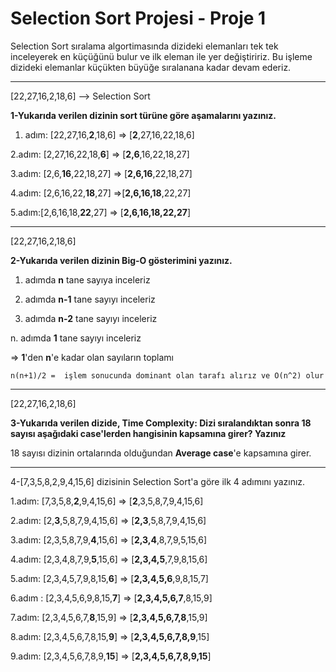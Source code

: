 # Selection Sort Projesi - Proje 1

Selection Sort sıralama algortimasında dizideki elemanları tek tek inceleyerek en küçüğünü bulur ve ilk eleman ile yer değiştiririz. Bu işleme dizideki elemanlar küçükten büyüğe sıralanana kadar devam ederiz.

---

[22,27,16,2,18,6] --> Selection Sort

**1-Yukarıda verilen dizinin sort türüne göre aşamalarını yazınız.**

1. adım: [22,27,16,**2**,18,6] => [**2**,27,16,22,18,6]

2.adım: [2,27,16,22,18,**6**] => [**2,6**,16,22,18,27]

3.adım: [2,6,**16**,22,18,27] => [**2,6,16**,22,18,27]

4.adım: [2,6,16,22,**18**,27] =>[**2,6,16,18**,22,27]

5.adım:[2,6,16,18,**22**,27] => [**2,6,16,18,22,27**]

---

[22,27,16,2,18,6]

**2-Yukarıda verilen dizinin Big-O gösterimini yazınız.**

1. adımda **n** tane sayıya inceleriz

2. adımda **n-1** tane sayıyı inceleriz

3. adımda **n-2** tane sayıyı inceleriz

n. adımda **1** tane sayıyı inceleriz

=> **1**'den **n**'e kadar olan sayıların toplamı

`n(n+1)/2 =  işlem sonucunda dominant olan tarafı alırız ve O(n^2) olur`

---

[22,27,16,2,18,6]

**3-Yukarıda verilen dizide, Time Complexity: Dizi sıralandıktan sonra 18 sayısı aşağıdaki case'lerden hangisinin kapsamına girer? Yazınız**

18 sayısı dizinin ortalarında olduğundan **Average case**'e kapsamına girer.

---

4-[7,3,5,8,2,9,4,15,6] dizisinin Selection Sort'a göre ilk 4 adımını yazınız.

1.adım: [7,3,5,8,**2**,9,4,15,6] => [**2**,3,5,8,7,9,4,15,6]

2.adım: [2,**3**,5,8,7,9,4,15,6] => [**2,3**,5,8,7,9,4,15,6]

3.adım: [2,3,5,8,7,9,**4**,15,6] => [**2,3,4**,8,7,9,5,15,6]

4.adım: [2,3,4,8,7,9,**5**,15,6] => [**2,3,4,5**,7,9,8,15,6]

5.adım: [2,3,4,5,7,9,8,15,**6**] => [**2,3,4,5,6**,9,8,15,7]

6.adım : [2,3,4,5,6,9,8,15,**7**] => [**2,3,4,5,6,7**,8,15,9]

7.adım: [2,3,4,5,6,7,**8**,15,9] => [**2,3,4,5,6,7,8**,15,9]

8.adım: [2,3,4,5,6,7,8,15,**9**] => [**2,3,4,5,6,7,8,9**,15]

9.adım: [2,3,4,5,6,7,8,9,**15**] => [**2,3,4,5,6,7,8,9,15**]
